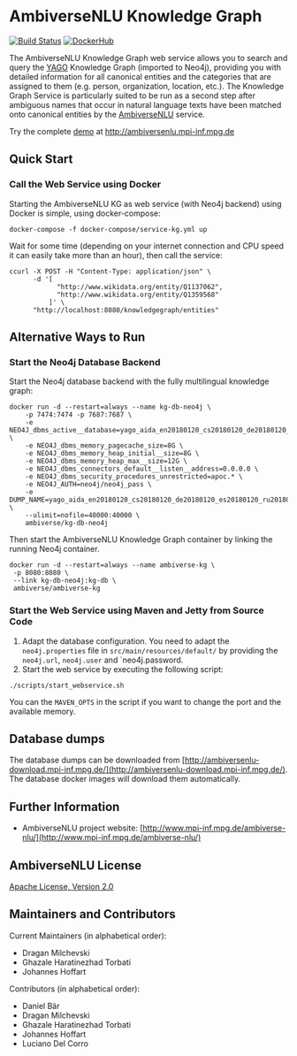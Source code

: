 # AmbiverseNLU Knowledge Graph

[![Build Status](https://travis-ci.org/ambiverse-nlu/ambiverse-kg.svg?branch=master)](https://travis-ci.org/ambiverse-nlu/ambiverse-kg.svg?branch=master)
[![DockerHub](https://img.shields.io/badge/docker-available-blue.svg?logo=docker)](https://hub.docker.com/r/ambiverse/ambiverse-kg)

The AmbiverseNLU Knowledge Graph web service allows you to search and query the [YAGO](http://yago-knowledge.org) Knowledge Graph (imported to Neo4j), 
providing you with detailed information for all canonical entities and the categories that are assigned to them (e.g. person, organization, location, etc.). 
The Knowledge Graph Service is particularly suited to be run as a second step after ambiguous names that occur in natural language texts have been matched 
onto canonical entities by the [AmbiverseNLU](https://github.com/ambiverse-nlu/ambiverse-nlu) service.

Try the complete [demo](http://ambiversenlu.mpi-inf.mpg.de) at http://ambiversenlu.mpi-inf.mpg.de

## Quick Start

### Call the Web Service using Docker

Starting the AmbiverseNLU KG as web service (with Neo4j backend) using Docker is simple, using docker-compose:

~~~~~~~~~~~~
docker-compose -f docker-compose/service-kg.yml up
~~~~~~~~~~~~

Wait for some time (depending on your internet connection and CPU speed it can easily take more than an hour), then call the service:

~~~~~~~~~~~~
ccurl -X POST -H "Content-Type: application/json" \
      -d '[
            "http://www.wikidata.org/entity/Q1137062",
            "http://www.wikidata.org/entity/Q1359568"
          ]' \
      "http://localhost:8080/knowledgegraph/entities"
~~~~~~~~~~~~

## Alternative Ways to Run

### Start the Neo4j Database Backend

Start the Neo4j database backend with the fully multilingual knowledge graph:
~~~~~~~~
docker run -d --restart=always --name kg-db-neo4j \
	-p 7474:7474 -p 7687:7687 \
	-e NEO4J_dbms_active__database=yago_aida_en20180120_cs20180120_de20180120_es20180120_ru20180120_zh20180120.db \
	-e NEO4J_dbms_memory_pagecache_size=8G \
	-e NEO4J_dbms_memory_heap_initial__size=8G \
	-e NEO4J_dbms_memory_heap_max__size=12G \
	-e NEO4J_dbms_connectors_default__listen__address=0.0.0.0 \
	-e NEO4J_dbms_security_procedures_unrestricted=apoc.* \
	-e NEO4J_AUTH=neo4j/neo4j_pass \
	-e DUMP_NAME=yago_aida_en20180120_cs20180120_de20180120_es20180120_ru20180120_zh20180120 \
	--ulimit=nofile=40000:40000 \
	ambiverse/kg-db-neo4j
~~~~~~~~

Then start the AmbiverseNLU Knowledge Graph container by linking the running Neo4j container.
~~~~~~~~
docker run -d --restart=always --name ambiverse-kg \
 -p 8080:8080 \
 --link kg-db-neo4j:kg-db \
 ambiverse/ambiverse-kg
~~~~~~~~

### Start the Web Service using Maven and Jetty from Source Code

1. Adapt the database configuration. You need to adapt the `neo4j.properties` file in `src/main/resources/default/` by providing the `neo4j.url`, `neo4j.user` and `neo4j.password.  
2. Start the web service by executing the following script:

~~~~~~~~~~~~
./scripts/start_webservice.sh
~~~~~~~~~~~~


You can the `MAVEN_OPTS` in the script if you want to change the port and the available memory. 

## Database dumps 
The database dumps can be downloaded from [http://ambiversenlu-download.mpi-inf.mpg.de/](http://ambiversenlu-download.mpi-inf.mpg.de/). The database docker images will download them automatically.

## Further Information

* AmbiverseNLU project website: [http://www.mpi-inf.mpg.de/ambiverse-nlu/](http://www.mpi-inf.mpg.de/ambiverse-nlu/)


## AmbiverseNLU License

[Apache License, Version 2.0](https://www.apache.org/licenses/LICENSE-2.0.html)

## Maintainers and Contributors

Current Maintainers (in alphabetical order):

* Dragan Milchevski
* Ghazale Haratinezhad Torbati
* Johannes Hoffart

Contributors (in alphabetical order):
* Daniel Bär
* Dragan Milchevski
* Ghazale Haratinezhad Torbati
* Johannes Hoffart
* Luciano Del Corro